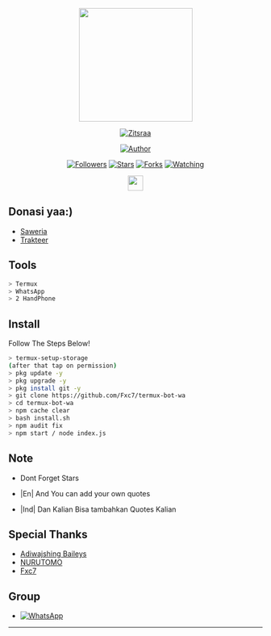 <p align="center">
<img src="https://avatars.githubusercontent.com/zitsraa" width="225" height="225"/>
</p>
<p align="center">
<a href="#"><img title="Zitsraa" src="https://img.shields.io/badge/HANZ-green?colorA=%23ff0000&colorB=%23017e40&style=for-the-badge"></a>
</p>
<p align="center">
<a href="https://github.com/Zitsraa"><img title="Author" src="https://img.shields.io/badge/Author-Zitsraa-red.svg?style=for-the-badge&logo=github"></a>
</p>
<p align="center">
<a href="https://github.com/Zitsraa/followers"><img title="Followers" src="https://img.shields.io/github/followers/Zitsraa?color=blue&style=flat-square"></a>
<a href="https://github.com/Zitsraa/megumikato2/stargazers/"><img title="Stars" src="https://img.shields.io/github/stars/Zitsraa/bot-wa?color=red&style=flat-square"></a>
<a href="https://github.com/Zitsraa/megumikato2/network/members"><img title="Forks" src="https://img.shields.io/github/forks/Zitsraa/bot-wa?color=red&style=flat-square"></a>
<a href="https://github.com/Zitsraa/megumikato2/watchers"><img title="Watching" src="https://img.shields.io/github/watchers/Zitsraa/bot-wa?label=Watchers&color=blue&style=flat-square"></a>
</p>
<p align='center'>
   <a href="https://instagram.com/__zitsraa"><img height="30" src="https://github.com/TobyG74/TobyG74/blob/main/instagram.jpg?raw=true"></a>
</P>




## Donasi yaa:)

* [Saweria](https://saweria.co/FarhanXCo)
* [Trakteer](https://trakteer.id/FarhanXCo)


## Tools

```bash
> Termux
> WhatsApp
> 2 HandPhone
```

## Install
Follow The Steps Below!

```bash
> termux-setup-storage
(after that tap on permission)
> pkg update -y
> pkg upgrade -y
> pkg install git -y
> git clone https://github.com/Fxc7/termux-bot-wa
> cd termux-bot-wa
> npm cache clear
> bash install.sh
> npm audit fix
> npm start / node index.js
```





## Note

* Dont Forget Stars

* |En| And You can add your own quotes
* |Ind| Dan Kalian Bisa tambahkan Quotes Kalian


## Special Thanks

* [Adiwajshing Baileys](https://github.com/adiwajshing/baileys)
* [NURUTOMO](https://github.com/nurutomo)
* [Fxc7](https://github.com/Fxc7)




## Group

* <a href="https://chat.whatsapp.com/GwGvfNDJ8pXIWHVzaFmaco"><img alt="WhatsApp" src="https://img.shields.io/badge/WhatsApp%20Group-25D366?style=for-the-badge&logo=whatsapp&logoColor=white"/></a>

---
